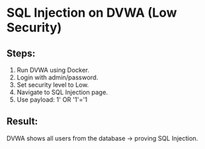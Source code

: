 # SQL Injection on DVWA (Low Security)

## Steps:
1. Run DVWA using Docker.
2. Login with admin/password.
3. Set security level to Low.
4. Navigate to SQL Injection page.
5. Use payload: 1' OR '1'='1

## Result:
DVWA shows all users from the database → proving SQL Injection.
